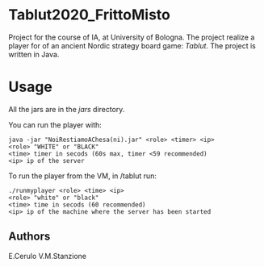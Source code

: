 # Tablut2020_FrittoMisto
Project for the course of IA, at University of Bologna. The project realize a player 
for of an ancient Nordic strategy board game: *Tablut*. The project is written in Java.

# Usage
All the jars are in the *jars* directory.

You can run the player with: 

```
java -jar "NoiRestiamoAChesa(ni).jar" <role> <timer> <ip>
<role> "WHITE" or "BLACK" 
<time> timer in secods (60s max, timer <59 recommended)
<ip> ip of the server
```

To run the player from the VM, in /tablut run:
```
./runmyplayer <role> <time> <ip>
<role> "white" or "black" 
<time> time in secods (60 recommended)
<ip> ip of the machine where the server has been started
```

## Authors
E.Cerulo
V.M.Stanzione
